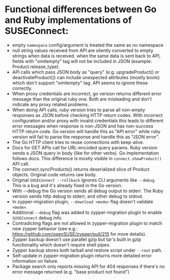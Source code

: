 # Functional differences between Go and Ruby implementations of SUSEConnect:

- empty `namespace` config/argument is treated the same as no namespace
- null string values received from API are silently converted to empty strings
  when data is received. when the same data is sent back to API, fields with
  "omitempty" tag will not be included in JSON (example: Product.release_type).
- API calls which pass JSON body as "query" (e.g. upgradeProduct() or
  deactivateProduct()) can include unexpected attributes (mostly bools) which
  don't support "omitempty" tag. API seems to ignore these correctly.
- When proxy credentials are incorrect, go version returns different error
  message than the original ruby one. Both are misleading and don't indicate
  any proxy related problems.
- When doing API calls, ruby version tries to parse all non-empty responses
  as JSON before checking HTTP return codes. With incorrect configuration
  and/or proxy with invalid credentials this leads to different error messages
  when response is non-JSON and has non-success HTTP return code.
  Go version will handle this as "API error" while ruby version will fail to
  parse the response and handle this as "JSON error".
- The Go HTTP client tries to reuse connections with keep-alive.
- Docs for GET APIs call for URL-encoded query params. Ruby version sends a
  JSON query in body (like for other verbs). Go implementation follows docs.
  This difference is mostly visible in `connect.showProduct()` API call.
- The connect.syncProducts() returns deserialized slice of Product
  objects. Original code returns raw body.
- Original `SUSEConnect --rollback` ignores CLI arguments like `--debug`.
  This is a bug and it's already fixed in the Go version.
- With --debug the Go version sends all debug output to stderr. The Ruby
  version sends http debug to stderr, and other debug to stdout.
- In zypper-migration plugin, `--download <mode>` flag doesn't validate `<mode>`.
- Additional `--debug` flag was added to zypper-migration plugin to enable
  `SUSEConnect` debug info.
- Contradicting flags are not allowed in zypper-migration plugin to match new
  zypper behavior (see e.g.: https://github.com/openSUSE/zypper/pull/215 for
  more details).
- Zypper backup doesn't use parallel gzip but tar's built in gzip functionality
  which doesn't require shell pipes.
- Zypper backup stores both tarball and restore script under `--root` path.
- Self-update in zypper-migration plugin returns more detailed error information
  on failure.
- Package search only reports missing API for 404 responses if there's no error
  message returned (e.g. "base product not found")
